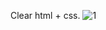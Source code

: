 Clear html + css.
![1](https://user-images.githubusercontent.com/77758154/165298298-2fdd1561-03fd-4313-b672-230ed6e6217a.jpg)
